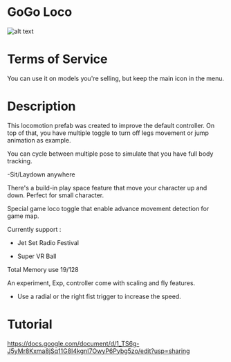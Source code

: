 # GoGo Loco

![alt text](https://media.discordapp.net/attachments/974136857170419772/977669230549958656/icon_Go_Loco.png)


# Terms of Service

You can use it on models you're selling, but keep the main icon in the menu.

# Description

This locomotion prefab was created to improve the default controller. On top of that, you have multiple toggle to turn off legs movement or jump animation as example.

You can cycle between multiple pose to simulate that you have full body tracking.

-Sit/Laydown anywhere

There's a build-in play space feature that move your character up and down. Perfect for small character.

Special game loco toggle that enable advance movement detection for game map.

Currently support :

- Jet Set Radio Festival

- Super VR Ball

Total Memory use 19/128


An experiment, Exp, controller come with scaling and fly features.

- Use a radial or the right fist trigger to increase the speed.

# Tutorial 

https://docs.google.com/document/d/1_TS6g-J5yMr8Kxma8jSq11G8I4kgnI7OwyP6Pybg5zo/edit?usp=sharing
